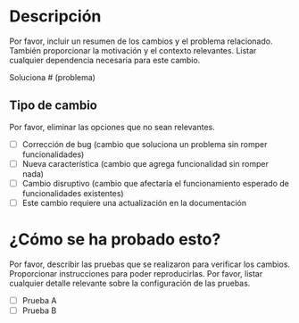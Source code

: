 # Descripción

Por favor, incluir un resumen de los cambios y el problema relacionado. También proporcionar la motivación y el contexto relevantes. Listar cualquier dependencia necesaria para este cambio.

Soluciona # (problema)

## Tipo de cambio

Por favor, eliminar las opciones que no sean relevantes.

- [ ] Corrección de bug (cambio que soluciona un problema sin romper funcionalidades)
- [ ] Nueva característica (cambio que agrega funcionalidad sin romper nada)
- [ ] Cambio disruptivo (cambio que afectaría el funcionamiento esperado de funcionalidades existentes)
- [ ] Este cambio requiere una actualización en la documentación

# ¿Cómo se ha probado esto?

Por favor, describir las pruebas que se realizaron para verificar los cambios. Proporcionar instrucciones para poder reproducirlas. Por favor, listar cualquier detalle relevante sobre la configuración de las pruebas.

- [ ] Prueba A
- [ ] Prueba B